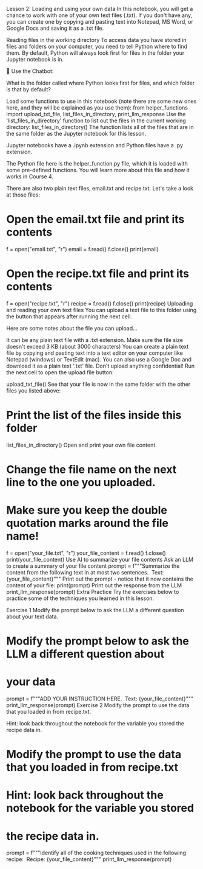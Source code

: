 Lesson 2: Loading and using your own data
In this notebook, you will get a chance to work with one of your own text files (.txt). If you don't have any, you can create one by copying and pasting text into Notepad, MS Word, or Google Docs and saving it as a .txt file.

Reading files in the working directory
To access data you have stored in files and folders on your computer, you need to tell Python where to find them. By default, Python will always look first for files in the folder your Jupyter notebook is in.

🤖 Use the Chatbot:

What is the folder called where Python looks first for files, and which folder is that by default?

Load some functions to use in this notebook (note there are some new ones here, and they will be explained as you use them):
from helper_functions import upload_txt_file, list_files_in_directory, print_llm_response
Use the 'list_files_in_directory' function to list out the files in the current working directory:
list_files_in_directory()
The function lists all of the files that are in the same folder as the Jupyter notebook for this lesson.

Jupyter notebooks have a .ipynb extension and Python files have a .py extension.

The Python file here is the helper_function.py file, which it is loaded with some pre-defined functions. You will learn more about this file and how it works in Course 4.

There are also two plain text files, email.txt and recipe.txt. Let's take a look at those files:

# Open the email.txt file and print its contents
f = open("email.txt", "r")
email = f.read()
f.close()
​
print(email)
# Open the recipe.txt file and print its contents
f = open("recipe.txt", "r")
recipe = f.read()
f.close()
​
print(recipe)
Uploading and reading your own text files
You can upload a text file to this folder using the button that appears after running the next cell.

Here are some notes about the file you can upload...

It can be any plain text file with a .txt extension.
Make sure the file size doesn't exceed 3 KB (about 3000 characters)
You can create a plain text file by copying and pasting text into a text editor on your computer like Notepad (windows) or TextEdit (mac).
You can also use a Google Doc and download it as a plain text '.txt' file.
Don't upload anything confidential!
Run the next cell to open the upload file button:

upload_txt_file() 
See that your file is now in the same folder with the other files you listed above:
# Print the list of the files inside this folder
list_files_in_directory()
Open and print your own file content.
# Change the file name on the next line to the one you uploaded. 
# Make sure you keep the double quotation marks around the file name!
f = open("your_file.txt", "r")
your_file_content = f.read() 
f.close()
print(your_file_content)
Use AI to summarize your file contents
Ask an LLM to create a summary of your file content
prompt = f"""Summarize the content from the following text
in at most two sentences. 
​
Text:
{your_file_content}"""
Print out the prompt - notice that it now contains the content of your file:
print(prompt)
Print out the response from the LLM
print_llm_response(prompt)
Extra Practice
Try the exercises below to practice some of the techniques you learned in this lesson.

Exercise 1
Modify the prompt below to ask the LLM a different question about your text data.

# Modify the prompt below to ask the LLM a different question about 
# your data
prompt = f"""ADD YOUR INSTRUCTION HERE. 
​
Text:
{your_file_content}"""
​
print_llm_response(prompt)
Exercise 2
Modify the prompt to use the data that you loaded in from recipe.txt.

Hint: look back throughout the notebook for the variable you stored the recipe data in.

# Modify the prompt to use the data that you loaded in from recipe.txt
# Hint: look back throughout the notebook for the variable you stored 
# the recipe data in.
prompt = f"""Identify all of the cooking techniques used in the 
following recipe:
​
Recipe:
{your_file_content}"""
​
print_llm_response(prompt)
